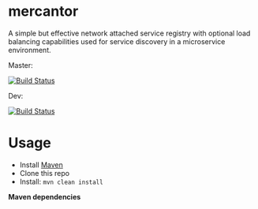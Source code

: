 # mercantor
A simple but effective network attached service registry with optional load balancing capabilities used for service discovery in a microservice environment.

Master: 

[![Build Status](https://travis-ci.org/FelixKlauke/mercantor.svg?branch=master)](https://travis-ci.org/FelixKlauke/mercantor)

Dev:    

[![Build Status](https://travis-ci.org/FelixKlauke/mercantor.svg?branch=dev)](https://travis-ci.org/FelixKlauke/mercantor)

# Usage
- Install [Maven](http://maven.apache.org/download.cgi)
- Clone this repo
- Install: ```mvn clean install```

**Maven dependencies**